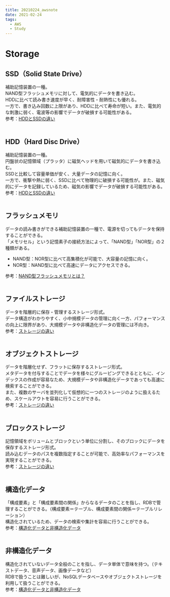 ```yaml
---
title: 20210224_awsnote
date: 2021-02-24
tags:
  - AWS
  - Study
---
```

# Storage  
## SSD（Solid State Drive）  
補助記憶装置の一種。  
NAND型フラッシュメモリに対して、電気的にデータを書き込む。  
HDDに比べて読み書き速度が早く、耐障害性・耐熱性にも優れる。  
一方で、書き込み回数に上限があり、HDDに比べて寿命が短い。また、電気的な刺激に弱く、電波等の影響でデータが破損する可能性がある。  
参考：[HDDとSSDの違い](https://www.smaphodock24.jp/blog/it%E3%83%84%E3%83%BC%E3%83%AB%E4%BF%AE%E7%90%86%E3%81%AE%E3%81%8A%E5%BD%B9%E7%AB%8B%E3%81%A1%E6%83%85%E5%A0%B1/9872)  
<br>

## HDD（Hard Disc Drive）  
補助記憶装置の一種。  
円盤状の記憶領域（プラッタ）に磁気ヘッドを用いて磁気的にデータを書き込む。  
SSDと比較して容量単価が安く、大量データの記憶に向く。  
一方で、衝撃や熱に弱く、SSDに比べて物理的に破損する可能性が。また、磁気的にデータを記録しているため、磁気の影響でデータが破損する可能性がある。  
参考：[HDDとSSDの違い](https://www.smaphodock24.jp/blog/it%E3%83%84%E3%83%BC%E3%83%AB%E4%BF%AE%E7%90%86%E3%81%AE%E3%81%8A%E5%BD%B9%E7%AB%8B%E3%81%A1%E6%83%85%E5%A0%B1/9872)  
<br>

## フラッシュメモリ
データの読み書きができる補助記憶装置の一種で、電源を切ってもデータを保持することができる。  
「メモリセル」という記憶素子の接続方法によって、「NAND型」「NOR型」の２種類がある。  
- NAND型：NOR型に比べて高集積化が可能で、大容量の記憶に向く。  
- NOR型：NAND型に比べて高速にデータにアクセスできる。  

参考：[NAND型フラッシュメモリとは？](https://news.mynavi.jp/article/20200331-1007032/)  
<br>

## ファイルストレージ  
データを階層的に保存・管理するストレージ形式。  
データ構造がわかりやすく、小中規模データの管理に向く一方、パフォーマンスの向上に限界があり、大規模データや非構造化データの管理には不向き。  
参考：[ストレージの違い](https://www.sbcloud.co.jp/entry/difference-between-object-storage-file-storage-block-storage)  
<br>

## オブジェクトストレージ  
データを階層化せず、フラットに保存するストレージ形式。  
メタデータを付与することでデータを様々にグルーピングできるとともに、インデックスの作成が容易なため、大規模データや非構造化データであっても高速に検索することができる。  
また、複数のサーバを並列化して仮想的に一つのストレージのように扱えるため、スケールアウトを容易に行うことができる。  
参考：[ストレージの違い](https://www.sbcloud.co.jp/entry/difference-between-object-storage-file-storage-block-storage)  
<br>

## ブロックストレージ  
記憶領域をボリュームとブロックという単位に分割し、そのブロックにデータを保存するストレージ形式。  
読み込むデータのパスを複数指定することが可能で、高効率なパフォーマンスを実現することができる。  
参考：[ストレージの違い](https://www.sbcloud.co.jp/entry/difference-between-object-storage-file-storage-block-storage)  
<br>

## 構造化データ  
「構成要素」と「構成要素間の関係」からなるデータのことを指し、RDBで管理することができる。（構成要素＝テーブル、構成要素間の関係＝テーブルリレーション）  
構造化されているため、データの検索や集計を容易に行うことができる。  
参考：[構造化データと非構造化データ](https://infogov-labo.jp/articles/what-is-structured-data-and-unstructured-data/)  
<br>

## 非構造化データ  
構造化されていないデータ全般のことを指し、データ単体で意味を持つ。（テキストデータ、音声データ、画像データなど）  
RDBで扱うことは難しいが、NoSQLデータベースやオブジェクトストレージを利用して扱うことができる。  
参考：[構造化データと非構造化データ](https://infogov-labo.jp/articles/what-is-structured-data-and-unstructured-data/)  
<br>
